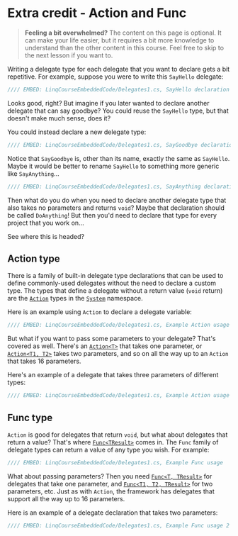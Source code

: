# Extra credit - Action and Func
> **Feeling a bit overwhelmed?** The content on this page is optional. It can make your life easier, but it requires a bit more knowledge to understand than the other content in this course. Feel free to skip to the next lesson if you want to.

Writing a delegate type for each delegate that you want to declare gets a bit repetitive. For example, suppose you were to write this `SayHello` delegate:

```csharp
//// EMBED: LinqCourseEmbeddedCode/Delegates1.cs, SayHello declaration
```
Looks good, right? But imagine if you later wanted to declare another delegate that can say goodbye? You could reuse the `SayHello` type, but that doesn't make much sense, does it?

You could instead declare a new delegate type:

```csharp
//// EMBED: LinqCourseEmbeddedCode/Delegates1.cs, SayGoodbye declaration
```
Notice that `SayGoodbye` is, other than its name, exactly the same as `SayHello`. Maybe it would be better to rename `SayHello` to something more generic like `SayAnything`...

```csharp
//// EMBED: LinqCourseEmbeddedCode/Delegates1.cs, SayAnything declaration
```
Then what do you do when you need to declare another delegate type that also takes no parameters and returns `void`? Maybe that declaration should be called `DoAnything`! But then you'd need to declare that type for every project that you work on...

See where this is headed?

## Action type
There is a family of built-in delegate type declarations that can be used to define commonly-used delegates without the need to declare a custom type. The types that define a delegate without a return value (`void` return) are the [`Action`](https://msdn.microsoft.com/en-us/library/system.action(v=vs.110).aspx) types in the [`System`](https://msdn.microsoft.com/en-us/library/system(v=vs.110).aspx#Anchor_3) namespace.

Here is an example using `Action` to declare a delegate variable:

```csharp
//// EMBED: LinqCourseEmbeddedCode/Delegates1.cs, Example Action usage
```

But what if you want to pass some parameters to your delegate? That's covered as well. There's an [`Action<T>`](https://msdn.microsoft.com/en-us/library/018hxwa8(v=vs.110).aspx) that takes one parameter, or [`Action<T1, T2>`](https://msdn.microsoft.com/en-us/library/bb549311(v=vs.110).aspx) takes two parameters, and so on all the way up to an `Action` that takes 16 parameters.

Here's an example of a delegate that takes three parameters of different types:

```csharp
//// EMBED: LinqCourseEmbeddedCode/Delegates1.cs, Example Action usage 2
```

## Func type
`Action` is good for delegates that return `void`, but what about delegates that return a value? That's where [`Func<TResult>`](https://msdn.microsoft.com/en-us/library/bb534960(v=vs.110).aspx) comes in. The `Func` family of delegate types can return a value of any type you wish. For example:

```csharp
//// EMBED: LinqCourseEmbeddedCode/Delegates1.cs, Example Func usage
```

What about passing parameters? Then you need [`Func<T, TResult>`](https://msdn.microsoft.com/en-us/library/bb549151(v=vs.110).aspx) for delegates that take one parameter, and [`Func<T1, T2, TResult>`](https://msdn.microsoft.com/en-us/library/bb534647(v=vs.110).aspx) for two parameters, etc. Just as with `Action`, the framework has delegates that support all the way up to 16 parameters.

Here is an example of a delegate declaration that takes two parameters:

```csharp
//// EMBED: LinqCourseEmbeddedCode/Delegates1.cs, Example Func usage 2
```